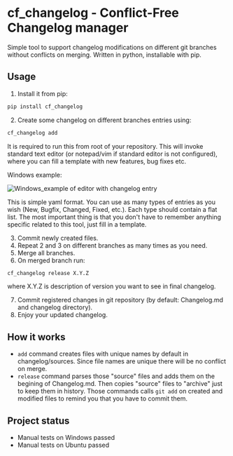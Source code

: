 # cf_changelog - Conflict-Free Changelog manager

Simple tool to support changelog modifications on different git branches without conflicts on merging.
Written in python, installable with pip.

## Usage
1. Install it from pip:
```bash
pip install cf_changelog
```
2. Create some changelog on different branches entries using:
```bash
cf_changelog add
```
It is required to run this from root of your repository.
This will invoke standard text editor (or notepad/vim if standard editor is not configured), where you can fill a template with new features, bug fixes etc. 

Windows example:

![Windows_example of editor with changelog entry](img/windows_template_screenshot.png)

This is simple yaml format. You can use as many types of entries as you wish (New, Bugfix, Changed, Fixed, etc.). Each type should contain a flat list.
The most important thing is that you don't have to remember anything specific related to this tool, just fill in a template.

3. Commit newly created files.
4. Repeat 2 and 3 on different branches as many times as you need.
5. Merge all branches.
6. On merged branch run:

```bash
cf_changelog release X.Y.Z
```
where X.Y.Z is description of version you want to see in final changelog.

7. Commit registered changes in git repository (by default: Changelog.md and changelog directory).
8. Enjoy your updated changelog.

## How it works
  - `add` command creates files with unique names by default in changelog/sources. Since file names are unique there will be no conflict on merge.
  - `release` command parses those "source" files and adds them on the begining of Changelog.md. Then copies "source" files to "archive" just to keep them in history.
Those commands calls `git add` on created and modified files to remind you that you have to commit them.

## Project status
  - Manual tests on Windows passed
  - Manual tests on Ubuntu passed


